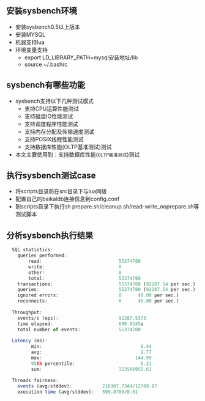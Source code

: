 ## 安装sysbench环境
* 安装sysbench0.5以上版本
* 安装MYSQL
* 机器支持lua
* 环境变量支持
    * export LD_LIBRARY_PATH=mysql安装地址/lib
    * source ~/.bashrc


## sysbench有哪些功能
* sysbench支持以下几种测试模式
    * 支持CPU运算性能测试
	* 支持磁盘IO性能测试
	* 支持调度程序性能测试
	* 支持内存分配及传输速度测试
	* 支持POSIX线程性能测试
	* 支持数据库性能(OLTP基准测试)测试
* 本文主要使用到：支持数据库性能(`OLTP基准测试`)测试



## 执行sysbench测试case
* 将scripts目录防在src目录下与lua同级
* 配置自己的baikaldb连接信息到config.conf
* 到scripts目录下执行sh prepare.sh/cleanup.sh/read-write_noprepare.sh等测试脚本


## 分析sysbench执行结果

```javascript
  SQL statistics:
    queries performed:
        read:                            55374780
        write:                           0
        other:                           0
        total:                           55374780
    transactions:                        55374780 (92287.54 per sec.)
    queries:                             55374780 (92287.54 per sec.)
    ignored errors:                      0      (0.00 per sec.)
    reconnects:                          0      (0.00 per sec.)
 
  Throughput:
    events/s (eps):                      92287.5373
    time elapsed:                        600.0245s
    total number of events:              55374780
 
  Latency (ms):
         min:                                    0.44
         avg:                                    2.77
         max:                                  144.99
         95th percentile:                        6.21
         sum:                            153566955.61
 
  Threads fairness:
    events (avg/stddev):           216307.7344/12789.87
    execution time (avg/stddev):   599.8709/0.01
```
